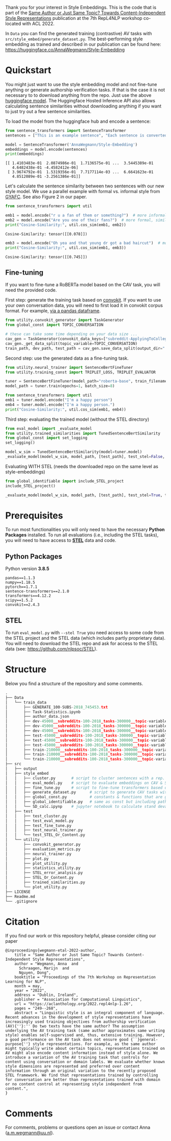 
Thank you for your interest in Style Embeddings. This is the code that is part of the [Same Author or Just Same Topic? Towards Content-Independent Style Representations](https://aclanthology.org/2022.repl4nlp-1.26/) publication at the 7th RepL4NLP workshop co-located with ACL 2022.

In `Data` you can find the generated training (contrastive) AV tasks with `src/style_embed/generate_dataset.py`.  The best-performing style embedding as trained and described in our publication can be found here: https://huggingface.co/AnnaWegmann/Style-Embedding

# Quickstart

You might just want to use the style embedding model and not fine-tune anything or generate authorship verification tasks. If that is the case it is not necessary to to download anything from the repo. Just use the above [huggingface model](https://huggingface.co/AnnaWegmann/Style-Embedding). The Huggingface Hosted Inference API also allows calculating sentence similarities without downloading anything if you want to just try out a few sentence similarities.

To load the model from the huggingface hub and encode a sentence:
```Python
from sentence_transformers import SentenceTransformer
sentences = ["This is an example sentence", "Each sentence is converted"]

model = SentenceTransformer('AnnaWegmann/Style-Embedding')
embeddings = model.encode(sentences)
print(embeddings)
```

```
[[ 1.4103483e-01  2.0874986e-01  1.7136575e-01 ...  3.5445389e-01
   4.6482438e-01 -4.4582412e-06]
 [ 3.9674792e-01  1.5319356e-01  7.7177114e-03 ...  6.6641623e-01
   4.8512089e-01 -3.2561386e-01]]
```

Let's calculate the sentence similarity between two sentences with our new style model. We use a parallel example with formal vs. informal style from [GYAFC](https://aclanthology.org/N18-1012/). See also Figure 2 in our paper. 
```Python
from sentence_transformers import util

emb1 = model.encode("r u a fan of them or something?")  # more informal
emb2 = model.encode("Are you one of their fans?")  # more formal, similar content to emb1
print("Cosine-Similarity:", util.cos_sim(emb1, emb2))
```

```
Cosine-Similarity: tensor([[0.078]])
```

```Python
emb3 = model.encode("Oh yea and that young dr got a bad haircut")  # more informal, different content to emb1
print("Cosine-Similarity:", util.cos_sim(emb1, emb3))
```

```
Cosine-Similarity: tensor([[0.745]])
```


## Fine-tuning 

If you want to fine-tune a RoBERTa model based on the CAV task, you will need the provided code. 

First step: generate the training task based on [convokit](https://convokit.cornell.edu/). If you want to use your own conversation data, you will need to first load it in convokit corpus format. For example, [via a pandas dataframe](https://github.com/CornellNLP/Cornell-Conversational-Analysis-Toolkit/blob/master/examples/corpus_from_pandas.ipynb).

```python
from utility.convokit_generator import TaskGenerator
from global_const import TOPIC_CONVERSATION

# these can take some time depending on your data size ...
cav_gen = TaskGenerator(convokit_data_keys=["subreddit-ApplyingToCollege"], years=[2018], total=10)
cav_gen._get_data_split(topic_variable=TOPIC_CONVERSATION)
train_path, dev_path, test_path = cav_gen.save_data_split(output_dir=".", topic_variable=TOPIC_CONVERSATION)
```

Second step: use the generated data as a fine-tuning task.

```python
from utility.neural_trainer import SentenceBertFineTuner
from utility.training_const import TRIPLET_LOSS, TRIPLET_EVALUATOR

tuner = SentenceBertFineTuner(model_path="roberta-base", train_filename=train_path, dev_filename=dev_path, loss=TRIPLET_LOSS, evaluation_type=TRIPLET_EVALUATOR)
model_path = tuner.train(epochs=1, batch_size=8)

from sentence_transformers import util
emb1 = tuner.model.encode("I'm a happy person")
emb4 = tuner.model.encode("I'm a happy person.")
print("Cosine-Similarity:", util.cos_sim(emb1, emb4))
```

Third step: evaluating the trained model (without the STEL directory)

```python
from eval_model import _evaluate_model
from utility.trained_similarities import TunedSentenceBertSimilarity
from global_const import set_logging
set_logging()

model_w_sim = TunedSentenceBertSimilarity(model=tuner.model)
_evaluate_model(model_w_sim, model_path, [test_path], test_stel=False, test_AV=True)
```

Evaluating WITH STEL (needs the downloaded repo on the same level as style-embeddings)

```python
from global_identifiable import include_STEL_project 
include_STEL_project()

_evaluate_model(model_w_sim, model_path, [test_path], test_stel=True, test_AV=False)
```



# Prerequisites

To run most functionalities you will only need to have the necessary **Python Packages** installed. To run all evaluations (i.e., including the STEL tasks), you will need to have access to **[STEL](https://github.com/nlpsoc/stel)** data and code.

## Python Packages

Python version **3.8.5**

```
pandas==1.1.3
numpy==1.18.5
pytorch==1.7.1
sentence-transformers==2.1.0
transformers==4.12.2
scipy==1.5.2
convokit==2.4.3
```



## STEL

To run `eval_model.py` with `--stel True` you need access to some code from the STEL project and the STEL data (which includes partly proprietary data). You will need to download the STEL repo and ask for access to the STEL data (see: https://github.com/nlpsoc/STEL). 



# Structure

Below you find a structure of the repository and some comments.

```python
.
├── Data
│   └── train_data
│       ├── GENERATE_100-SUBS-2018_745453.txt 
│       ├── Task-Statistics.ipynb   
│       ├── author_data.json
│       ├── dev-45000__subreddits-100-2018_tasks-300000__topic-variable-conversation.tsv
│       ├── dev-45000__subreddits-100-2018_tasks-300000__topic-variable-random.tsv
│       ├── dev-45000__subreddits-100-2018_tasks-300000__topic-variable-subreddit.tsv
│       ├── test-45000__subreddits-100-2018_tasks-300000__topic-variable-conversation.tsv
│       ├── test-45000__subreddits-100-2018_tasks-300000__topic-variable-random.tsv
│       ├── test-45000__subreddits-100-2018_tasks-300000__topic-variable-subreddit.tsv
│       ├── train-210000__subreddits-100-2018_tasks-300000__topic-variable-conversation.zip
│       ├── train-210000__subreddits-100-2018_tasks-300000__topic-variable-random.zip
│       └── train-210000__subreddits-100-2018_tasks-300000__topic-variable-subreddit.zip
├── src
│   ├── output
│   ├── style_embed
│   │   ├── cluster.py 	 	 # script to cluster sentences with a rep. model 
│   │   ├── eval_model.py 	 # script to evaluate embeddings on CAV & STEL-Or-Content 
│   │   ├── fine_tune.py 	 # script to fine-tune transformers based on CAV tasks 
│   │   ├── generate_dataset.py 	 # script to generate CAV tasks with different CC variables 
│   │   ├── global_const.py 	 	 # constants & functions that are globally accessible in the project 
│   │   ├── global_identifiable.py 	 # same as const but including paths/names that are local, like dir paths
│   │   └── SD_calc.ipynp 	 # jupyter notebook to calculate stand devation & means from results
│   ├── test
│   │   ├── test_cluster.py 	 	 
│   │   ├── test_eval_model.py 	
│   │   ├── test_fine_tune.py 	
│   │   ├── test_neural_trainer.py 	 	
│   │   └── test_STEL_Or_Content.py 	 
│   └── utility
│       ├── convokit_generator.py 	 	 
│       ├── evaluation_metrics.py 	
│       ├── neural_trainer.py 	
│       ├── plot.py 	 	
│       ├── plot_utility.py 	 	
│       ├── statistics_utility.py 	 	
│       ├── STEL_error_analysis.py 	 	
│       ├── STEL_Or_Content.py 	 	
│       ├── trained_similarities.py 	 	
│       └── plot_utility.py 	 
├── LICENSE
├── Readme.md
└── .gitignore 
```

# Citation

If you find our work or this repository helpful, please consider citing our paper



```
@inproceedings{wegmann-etal-2022-author,
    title = "Same Author or Just Same Topic? Towards Content-Independent Style Representations",
    author = "Wegmann, Anna  and
      Schraagen, Marijn  and
      Nguyen, Dong",
    booktitle = "Proceedings of the 7th Workshop on Representation Learning for NLP",
    month = may,
    year = "2022",
    address = "Dublin, Ireland",
    publisher = "Association for Computational Linguistics",
    url = "https://aclanthology.org/2022.repl4nlp-1.26",
    pages = "249--268",
    abstract = "Linguistic style is an integral component of language. Recent advances in the development of style representations have increasingly used training objectives from authorship verification (AV){''}:'' Do two texts have the same author? The assumption underlying the AV training task (same author approximates same writing style) enables self-supervised and, thus, extensive training. However, a good performance on the AV task does not ensure good {``}general-purpose{''} style representations. For example, as the same author might typically write about certain topics, representations trained on AV might also encode content information instead of style alone. We introduce a variation of the AV training task that controls for content using conversation or domain labels. We evaluate whether known style dimensions are represented and preferred over content information through an original variation to the recently proposed STEL framework. We find that representations trained by controlling for conversation are better than representations trained with domain or no content control at representing style independent from content.",
}
```



# Comments

For comments, problems or questions open an issue or contact Anna (a.m.wegmann@uu.nl). 
